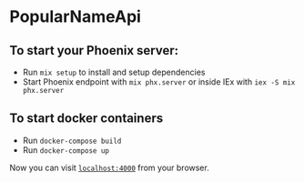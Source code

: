 # PopularNameApi

## To start your Phoenix server:

  * Run `mix setup` to install and setup dependencies
  * Start Phoenix endpoint with `mix phx.server` or inside IEx with `iex -S mix phx.server`

## To start docker containers
  * Run `docker-compose build`
  * Run `docker-compose up`

Now you can visit [`localhost:4000`](http://localhost:4000) from your browser.
